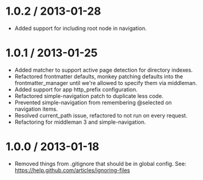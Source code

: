 
1.0.2 / 2013-01-28 
==================

  * Added support for including root node in navigation.

1.0.1 / 2013-01-25 
==================

  * Added matcher to support active page detection for directory indexes.
  * Refactored frontmatter defaults, monkey patching defaults into the frontmatter_manager until we're allowed to specify them via middleman.
  * Added support for app http_prefix configuration.
  * Refactored simple-navigation patch to duplicate less code.
  * Prevented simple-navigation from remembering @selected on navigation items.
  * Resolved current_path issue, refactored to not run on every request.
  * Refactoring for middleman 3 and simple-navigation.

1.0.0 / 2013-01-18 
==================

  * Removed things from .gitignore that should be in global config. See: https://help.github.com/articles/ignoring-files
